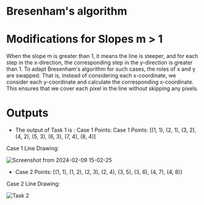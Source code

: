 # Bresenham's algorithm 

# Modifications for Slopes m > 1

When the slope m is greater than 1, it means the line is steeper, and for each step in the x-direction, the corresponding step in the y-direction is greater than 1. To adapt Bresenham's algorithm for such cases, the roles of x and y are swapped. That is, instead of considering each x-coordinate, we consider each y-coordinate and calculate the corresponding x-coordinate. This ensures that we cover each pixel in the line without skipping any pixels.

# Outputs

* The output of Task 1 is : Case 1 Points: Case 1 Points: [(1, 1), (2, 1), (3, 2), (4, 2), (5, 3), (6, 3), (7, 4), (8, 4)]

Case 1 Line Drawing:


![Screenshot from 2024-02-09 15-02-25](https://github.com/BijonDurjoy/CGI/assets/94054428/fd6c0220-7ee2-4692-b8bb-bb15039057a0)

* Case 2 Points: [(1, 1), (1, 2), (2, 3), (2, 4), (3, 5), (3, 6), (4, 7), (4, 8)]

Case 2 Line Drawing: 

![Task 2](https://github.com/BijonDurjoy/CGI/assets/94054428/028a7583-d9ff-4000-8af8-1e9647b048ee)
